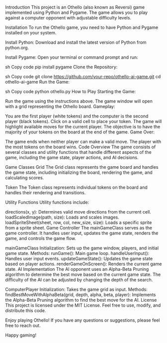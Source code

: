 Introduction
This project is an Othello (also known as Reversi) game implemented using Python and Pygame. The game allows you to play against a computer opponent with adjustable difficulty levels.

Installation
To run the Othello game, you need to have Python and Pygame installed on your system.

Install Python:
Download and install the latest version of Python from python.org.

Install Pygame:
Open your terminal or command prompt and run:

sh
Copy code
pip install pygame
Clone the Repository:

sh
Copy code
git clone https://github.com/your-repo/othello-ai-game.git
cd othello-ai-game
Run the Game:

sh
Copy code
python othello.py
How to Play
Starting the Game:

Run the game using the instructions above.
The game window will open with a grid representing the Othello board.
Gameplay:

You are the first player (white tokens) and the computer is the second player (black tokens).
Click on a valid cell to place your token.
The game will highlight available moves for the current player.
The objective is to have the majority of your tokens on the board at the end of the game.
Game Over:

The game ends when neither player can make a valid move.
The player with the most tokens on the board wins.
Code Overview
The game consists of several classes and utility functions that handle different aspects of the game, including the game state, player actions, and AI decisions.

Game Classes
Grid
The Grid class represents the game board and handles the game state, including initializing the board, rendering the game, and calculating scores.

Token
The Token class represents individual tokens on the board and handles their rendering and transitions.

Utility Functions
Utility functions include:

directions(x, y): Determines valid move directions from the current cell.
loadScaledImage(path, size): Loads and scales images.
loadSpriteSheet(sheet, row, col, new_size, size): Loads a specific sprite from a sprite sheet.
Game Controller
The mainGameClass serves as the game controller. It handles user input, updates the game state, renders the game, and controls the game flow.

mainGameClass
Initialization:
Sets up the game window, players, and initial game state.
Methods:
runGame(): Main game loop.
handleUserInput(): Handles user input events.
updateGameState(): Updates the game state based on player actions.
renderGameOnScreen(): Renders the current game state.
AI Implementation
The AI opponent uses an Alpha-Beta Pruning algorithm to determine the best move based on the current game state. The difficulty of the AI can be adjusted by changing the depth of the search.

ComputerPlayer
Initialization:
Takes the game grid as input.
Methods:
findBestMoveWithAlphaBeta(grid, depth, alpha, beta, player): Implements the Alpha-Beta Pruning algorithm to find the best move for the AI.
License
This project is licensed under the MIT License. Feel free to use, modify, and distribute this code.

Enjoy playing Othello! If you have any questions or suggestions, please feel free to reach out.

Happy gaming!
